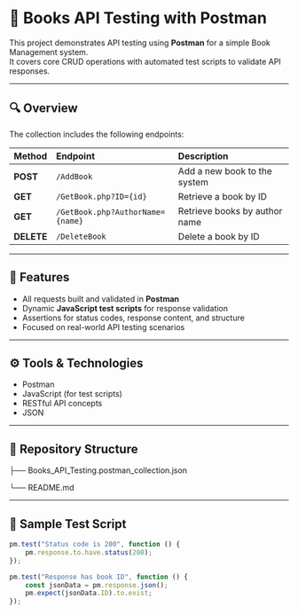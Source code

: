 # 📘 Books API Testing with Postman

This project demonstrates API testing using **Postman** for a simple Book Management system.  
It covers core CRUD operations with automated test scripts to validate API responses.

---

## 🔍 Overview

The collection includes the following endpoints:

| Method | Endpoint | Description |
|:-------|:----------|:-------------|
| **POST** | `/AddBook` | Add a new book to the system |
| **GET** | `/GetBook.php?ID={id}` | Retrieve a book by ID |
| **GET** | `/GetBook.php?AuthorName={name}` | Retrieve books by author name |
| **DELETE** | `/DeleteBook` | Delete a book by ID |

---

## 🧠 Features

- All requests built and validated in **Postman**
- Dynamic **JavaScript test scripts** for response validation
- Assertions for status codes, response content, and structure
- Focused on real-world API testing scenarios

---

## ⚙️ Tools & Technologies

- Postman  
- JavaScript (for test scripts)  
- RESTful API concepts  
- JSON  

---

## 📂 Repository Structure
├── Books_API_Testing.postman_collection.json

└── README.md

---

## 🧾 Sample Test Script

```javascript
pm.test("Status code is 200", function () {
    pm.response.to.have.status(200);
});

pm.test("Response has book ID", function () {
    const jsonData = pm.response.json();
    pm.expect(jsonData.ID).to.exist;
});
